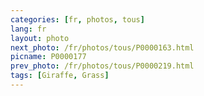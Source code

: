 ```yaml
---
categories: [fr, photos, tous]
lang: fr
layout: photo
next_photo: /fr/photos/tous/P0000163.html
picname: P0000177
prev_photo: /fr/photos/tous/P0000219.html
tags: [Giraffe, Grass]
---
```

